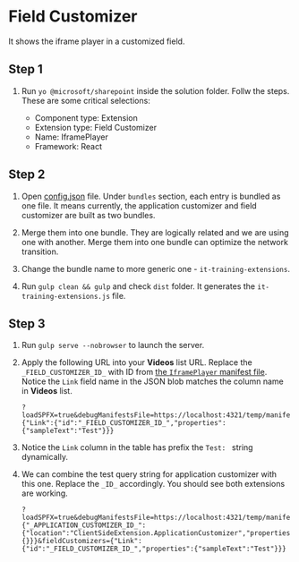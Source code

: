 # Field Customizer

It shows the iframe player in a customized field.

## Step 1

1. Run `yo @microsoft/sharepoint` inside the solution folder. Follw the steps. These are some critical selections:

    - Component type: Extension
    - Extension type: Field Customizer
    - Name: IframePlayer
    - Framework: React

## Step 2

1. Open [config.json](../../../config/config.json) file. Under `bundles` section, each entry is bundled as one file. It means currently, the application customizer and field customizer are built as two bundles.

2. Merge them into one bundle. They are logically related and we are using one with another. Merge them into one bundle can optimize the network transition.

3. Change the bundle name to more generic one - `it-training-extensions`.

4. Run `gulp clean && gulp` and check `dist` folder. It generates the `it-training-extensions.js` file.

## Step 3

1. Run `gulp serve --nobrowser` to launch the server.

2. Apply the following URL into your **Videos** list URL. Replace the `_FIELD_CUSTOMIZER_ID_` with ID from [the `IframePlayer` manifest file](IframePlayerFieldCustomizer.manifest.json). Notice the `Link` field name in the JSON blob matches the column name in **Videos** list.

    ```
    ?loadSPFX=true&debugManifestsFile=https://localhost:4321/temp/manifests.js&fieldCustomizers={"Link":{"id":"_FIELD_CUSTOMIZER_ID_","properties":{"sampleText":"Test"}}}
    ```

3. Notice the `Link` column in the table has prefix the `Test: ` string dynamically.

4. We can combine the test query string for application customizer with this one. Replace the `_ID_` accordingly. You should see both extensions are working.

    ```
    ?loadSPFX=true&debugManifestsFile=https://localhost:4321/temp/manifests.js&customActions={"_APPLICATION_CUSTOMIZER_ID_":{"location":"ClientSideExtension.ApplicationCustomizer","properties":{}}}&fieldCustomizers={"Link":{"id":"_FIELD_CUSTOMIZER_ID_","properties":{"sampleText":"Test"}}}
    ```
